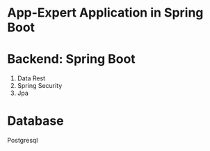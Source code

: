 # App-Expert Application in Spring Boot

# Backend: Spring Boot
1. Data Rest
2. Spring Security
3. Jpa

# Database
Postgresql